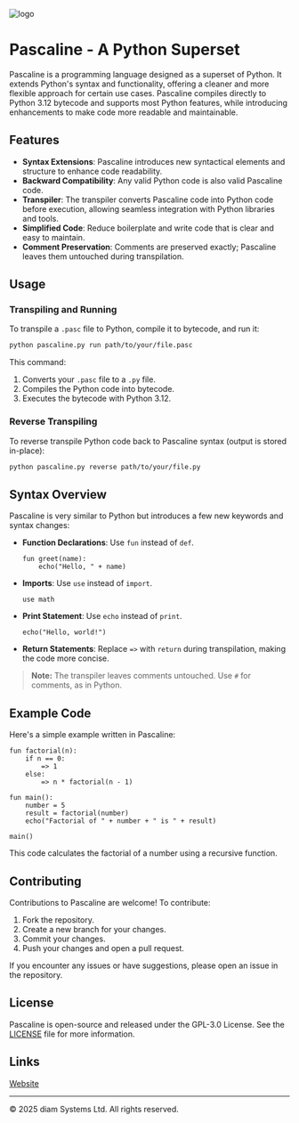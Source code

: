 ![logo](https://github.com/user-attachments/assets/ffce45b2-bd9f-4908-a67c-182b1c9beef9)

# Pascaline - A Python Superset

Pascaline is a programming language designed as a superset of Python. It extends Python's syntax and functionality, offering a cleaner and more flexible approach for certain use cases. Pascaline compiles directly to Python 3.12 bytecode and supports most Python features, while introducing enhancements to make code more readable and maintainable.

## Features

- **Syntax Extensions**: Pascaline introduces new syntactical elements and structure to enhance code readability.
- **Backward Compatibility**: Any valid Python code is also valid Pascaline code.
- **Transpiler**: The transpiler converts Pascaline code into Python code before execution, allowing seamless integration with Python libraries and tools.
- **Simplified Code**: Reduce boilerplate and write code that is clear and easy to maintain.
- **Comment Preservation**: Comments are preserved exactly; Pascaline leaves them untouched during transpilation.

## Usage

### Transpiling and Running

To transpile a `.pasc` file to Python, compile it to bytecode, and run it:

```bash
python pascaline.py run path/to/your/file.pasc
```

This command:
1. Converts your `.pasc` file to a `.py` file.
2. Compiles the Python code into bytecode.
3. Executes the bytecode with Python 3.12.

### Reverse Transpiling

To reverse transpile Python code back to Pascaline syntax (output is stored in-place):

```bash
python pascaline.py reverse path/to/your/file.py
```

## Syntax Overview

Pascaline is very similar to Python but introduces a few new keywords and syntax changes:

- **Function Declarations**: Use `fun` instead of `def`.
  
  ```pascaline
  fun greet(name):
      echo("Hello, " + name)
  ```

- **Imports**: Use `use` instead of `import`.

  ```pascaline
  use math
  ```

- **Print Statement**: Use `echo` instead of `print`.

  ```pascaline
  echo("Hello, world!")
  ```

- **Return Statements**: Replace `=>` with `return` during transpilation, making the code more concise.

> **Note:** The transpiler leaves comments untouched. Use `#` for comments, as in Python.

## Example Code

Here's a simple example written in Pascaline:

```pascaline
fun factorial(n):
    if n == 0:
        => 1
    else:
        => n * factorial(n - 1)

fun main():
    number = 5
    result = factorial(number)
    echo("Factorial of " + number + " is " + result)

main()
```

This code calculates the factorial of a number using a recursive function.

## Contributing

Contributions to Pascaline are welcome! To contribute:

1. Fork the repository.
2. Create a new branch for your changes.
3. Commit your changes.
4. Push your changes and open a pull request.

If you encounter any issues or have suggestions, please open an issue in the repository.

## License

Pascaline is open-source and released under the GPL-3.0 License. See the [LICENSE](LICENSE) file for more information.

## Links

[Website](https://diamsystems.odoo.com/pascaline)

---

© 2025 diam Systems Ltd. All rights reserved.
